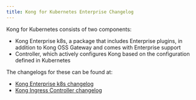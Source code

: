 ```yaml
---
title: Kong for Kubernetes Enterprise Changelog
---
```


Kong for Kubernetes consists of two components:

* Kong Enterprise k8s, a package that includes Enterprise plugins, in addition to Kong OSS Gateway and comes with Enterprise support
* Controller, which actively configures Kong based on the configuration defined in Kubernetes

The changelogs for these can be found at:

* [Kong Enterprise k8s changelog](/enterprise/k8s-changelog)
* [Kong Ingress Controller changelog](https://github.com/Kong/kubernetes-ingress-controller/blob/main/CHANGELOG.md)
